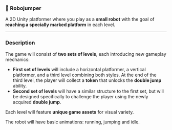 ### 🤖 Robojumper

A 2D Unity platformer where you play as a **small robot** with the goal of **reaching a specially marked platform** in each level.

---

### Description

The game will consist of **two sets of levels**, each introducing new gameplay mechanics:

- **First set of levels** will include a horizontal platformer, a vertical platformer, and a third level combining both styles. At the end of the third level, the player will collect a **token** that unlocks the **double jump** ability.  
- **Second set of levels** will have a similar structure to the first set, but will be designed specifically to challenge the player using the newly acquired **double jump**.

Each level will feature **unique game assets** for visual variety.

The robot will have basic animations: running, jumping and idle.
